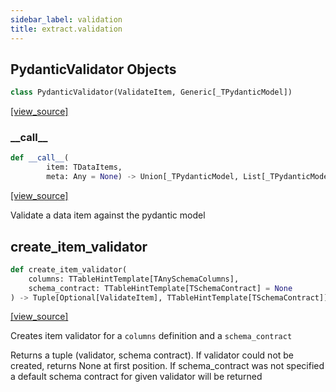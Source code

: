 ```yaml
---
sidebar_label: validation
title: extract.validation
---
```


## PydanticValidator Objects

```python
class PydanticValidator(ValidateItem, Generic[_TPydanticModel])
```

[[view_source]](https://github.com/dlt-hub/dlt/blob/3739c9ac839aafef713f6d5ebbc6a81b2a39a1b0/dlt/extract/validation.py#L17)

### \_\_call\_\_

```python
def __call__(
        item: TDataItems,
        meta: Any = None) -> Union[_TPydanticModel, List[_TPydanticModel]]
```

[[view_source]](https://github.com/dlt-hub/dlt/blob/3739c9ac839aafef713f6d5ebbc6a81b2a39a1b0/dlt/extract/validation.py#L33)

Validate a data item against the pydantic model

## create\_item\_validator

```python
def create_item_validator(
    columns: TTableHintTemplate[TAnySchemaColumns],
    schema_contract: TTableHintTemplate[TSchemaContract] = None
) -> Tuple[Optional[ValidateItem], TTableHintTemplate[TSchemaContract]]
```

[[view_source]](https://github.com/dlt-hub/dlt/blob/3739c9ac839aafef713f6d5ebbc6a81b2a39a1b0/dlt/extract/validation.py#L52)

Creates item validator for a `columns` definition and a `schema_contract`

Returns a tuple (validator, schema contract). If validator could not be created, returns None at first position.
If schema_contract was not specified a default schema contract for given validator will be returned

